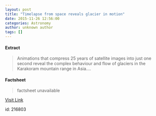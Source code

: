 ```yaml
---
layout: post
title: "Timelapse from space reveals glacier in motion"
date: 2015-11-26 12:56:00
categories: Astronomy
author: unknown author
tags: []
---
```



#### Extract
>Animations that compress 25 years of satellite images into just one second reveal the complex behaviour and flow of glaciers in the Karakoram mountain range in Asia....

#### Factsheet
>factsheet unavailable

[Visit Link](http://www.esa.int/Our_Activities/Observing_the_Earth/Timelapse_from_space_reveals_glacier_in_motion)

id:  216803

